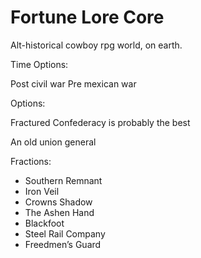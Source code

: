# Fortune Lore Core

Alt-historical cowboy rpg world, on earth. 

Time Options:

Post civil war
Pre mexican war

Options:

Fractured Confederacy is probably the best

An old union general

Fractions:

 - Southern Remnant
 - Iron Veil
 - Crowns Shadow
 - The Ashen Hand
 - Blackfoot
 - Steel Rail Company
 - Freedmen’s Guard

